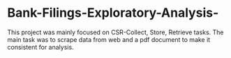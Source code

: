 # Bank-Filings-Exploratory-Analysis-
This project was mainly focused on CSR-Collect, Store, Retrieve tasks. The main task was to scrape data from web and a pdf document to make it consistent for analysis. 
